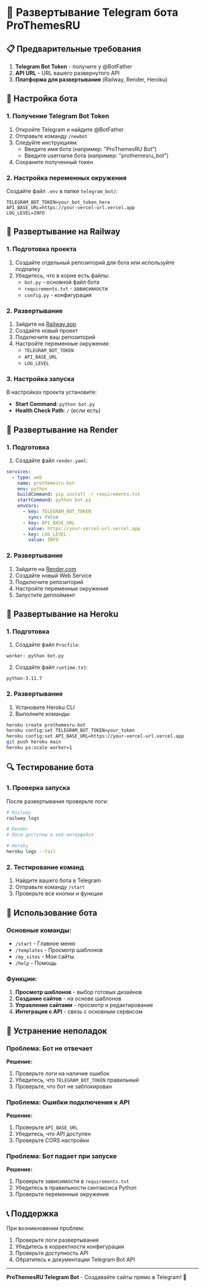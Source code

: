 # 🤖 Развертывание Telegram бота ProThemesRU

## 📋 Предварительные требования

1. **Telegram Bot Token** - получите у @BotFather
2. **API URL** - URL вашего развернутого API
3. **Платформа для развертывания** (Railway, Render, Heroku)

## 🔧 Настройка бота

### 1. Получение Telegram Bot Token

1. Откройте Telegram и найдите @BotFather
2. Отправьте команду `/newbot`
3. Следуйте инструкциям:
   - Введите имя бота (например: "ProThemesRU Bot")
   - Введите username бота (например: "prothemesru_bot")
4. Сохраните полученный токен

### 2. Настройка переменных окружения

Создайте файл `.env` в папке `telegram_bot/`:

```env
TELEGRAM_BOT_TOKEN=your_bot_token_here
API_BASE_URL=https://your-vercel-url.vercel.app
LOG_LEVEL=INFO
```

## 🚀 Развертывание на Railway

### 1. Подготовка проекта

1. Создайте отдельный репозиторий для бота или используйте подпапку
2. Убедитесь, что в корне есть файлы:
   - `bot.py` - основной файл бота
   - `requirements.txt` - зависимости
   - `config.py` - конфигурация

### 2. Развертывание

1. Зайдите на [Railway.app](https://railway.app)
2. Создайте новый проект
3. Подключите ваш репозиторий
4. Настройте переменные окружения:
   - `TELEGRAM_BOT_TOKEN`
   - `API_BASE_URL`
   - `LOG_LEVEL`

### 3. Настройка запуска

В настройках проекта установите:
- **Start Command**: `python bot.py`
- **Health Check Path**: `/` (если есть)

## 🚀 Развертывание на Render

### 1. Подготовка

1. Создайте файл `render.yaml`:

```yaml
services:
  - type: web
    name: prothemesru-bot
    env: python
    buildCommand: pip install -r requirements.txt
    startCommand: python bot.py
    envVars:
      - key: TELEGRAM_BOT_TOKEN
        sync: false
      - key: API_BASE_URL
        value: https://your-vercel-url.vercel.app
      - key: LOG_LEVEL
        value: INFO
```

### 2. Развертывание

1. Зайдите на [Render.com](https://render.com)
2. Создайте новый Web Service
3. Подключите репозиторий
4. Настройте переменные окружения
5. Запустите деплоймент

## 🚀 Развертывание на Heroku

### 1. Подготовка

1. Создайте файл `Procfile`:

```
worker: python bot.py
```

2. Создайте файл `runtime.txt`:

```
python-3.11.7
```

### 2. Развертывание

1. Установите Heroku CLI
2. Выполните команды:

```bash
heroku create prothemesru-bot
heroku config:set TELEGRAM_BOT_TOKEN=your_token
heroku config:set API_BASE_URL=https://your-vercel-url.vercel.app
git push heroku main
heroku ps:scale worker=1
```

## 🔍 Тестирование бота

### 1. Проверка запуска

После развертывания проверьте логи:

```bash
# Railway
railway logs

# Render
# Логи доступны в веб-интерфейсе

# Heroku
heroku logs --tail
```

### 2. Тестирование команд

1. Найдите вашего бота в Telegram
2. Отправьте команду `/start`
3. Проверьте все кнопки и функции

## 📱 Использование бота

### Основные команды:

- `/start` - Главное меню
- `/templates` - Просмотр шаблонов
- `/my_sites` - Мои сайты
- `/help` - Помощь

### Функции:

1. **Просмотр шаблонов** - выбор готовых дизайнов
2. **Создание сайтов** - на основе шаблонов
3. **Управление сайтами** - просмотр и редактирование
4. **Интеграция с API** - связь с основным сервисом

## 🔧 Устранение неполадок

### Проблема: Бот не отвечает

**Решение:**
1. Проверьте логи на наличие ошибок
2. Убедитесь, что `TELEGRAM_BOT_TOKEN` правильный
3. Проверьте, что бот не заблокирован

### Проблема: Ошибки подключения к API

**Решение:**
1. Проверьте `API_BASE_URL`
2. Убедитесь, что API доступен
3. Проверьте CORS настройки

### Проблема: Бот падает при запуске

**Решение:**
1. Проверьте зависимости в `requirements.txt`
2. Убедитесь в правильности синтаксиса Python
3. Проверьте переменные окружения

## 📞 Поддержка

При возникновении проблем:

1. Проверьте логи развертывания
2. Убедитесь в корректности конфигурации
3. Проверьте доступность API
4. Обратитесь к документации Telegram Bot API

---

**ProThemesRU Telegram Bot** - Создавайте сайты прямо в Telegram! 🚀 